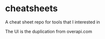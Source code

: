 # cheatsheets
A cheat sheet repo for tools that I interested in

The UI is the duplication from overapi.com
